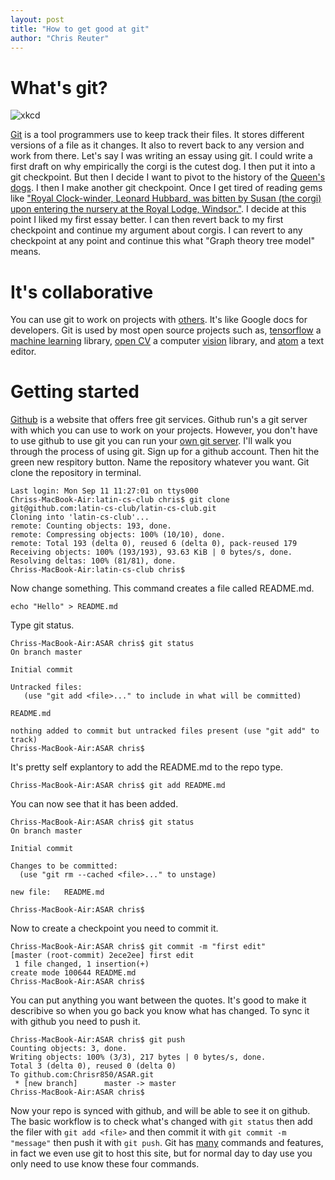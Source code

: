 ```yaml
---
layout: post
title: "How to get good at git"
author: "Chris Reuter"
---
```


# What's git?

![xkcd](https://imgs.xkcd.com/comics/git.png)

[Git](https://git-scm.com/) is a tool programmers use to keep track their files. It stores different versions of a file as it changes. It also to revert back to any version and work from there. Let's say I was writing an essay using git. I could write a first draft on why empirically the corgi is the cutest dog. I then put it into a git checkpoint. But then I decide I want to pivot to the history of the [Queen's dogs](https://en.wikipedia.org/wiki/Queen_Elizabeth%27s_corgis). I then I make another git checkpoint. Once I get tired of reading gems like ["Royal Clock-winder, Leonard Hubbard, was bitten by Susan (the corgi) upon entering the nursery at the Royal Lodge, Windsor."](https://en.wikipedia.org/wiki/Queen_Elizabeth%27s_corgis). I decide at this point I liked my first essay better. I can then revert back to my first checkpoint and continue my argument about corgis. I can revert to any checkpoint at any point and continue this what "Graph theory tree model" means.

# It's collaborative 

You can use git to work on projects with [others](https://code.tutsplus.com/tutorials/how-to-collaborate-on-github--net-34267). It's like Google docs for developers. Git is used by most open source projects such as, [tensorflow](https://github.com/tensorflow/tensorflow) a [machine learning](https://en.wikipedia.org/wiki/Machine_learning) library, [open CV](https://github.com/opencv/opencv) a computer [vision](https://www.quora.com/What-are-some-good-undergraduate-OpenCV-projects-What-are-some-practical-accessible-topics-in-real-time-computer-vision-Also-what-is-the-learning-curve-for-OpenCV-and-or-its-interfaces-with-Python-MATLAB) library, and [atom](https://github.com/atom/atom) a text editor.

# Getting started
[Github](https://github.com/) is a website that offers free git services. Github run's a git server with which you can use to work on your projects. However, you don't have to use github to use git you can run your [own git server](https://git-scm.com/book/en/v1/Git-on-the-Server). I'll walk you through the process of using git. Sign up for a github account. Then hit the green new respitory button. Name the repository whatever you want. Git clone the repository in terminal.

    Last login: Mon Sep 11 11:27:01 on ttys000
    Chriss-MacBook-Air:latin-cs-club chris$ git clone git@github.com:latin-cs-club/latin-cs-club.git
    Cloning into 'latin-cs-club'...
    remote: Counting objects: 193, done.
    remote: Compressing objects: 100% (10/10), done. 
    remote: Total 193 (delta 0), reused 6 (delta 0), pack-reused 179
    Receiving objects: 100% (193/193), 93.63 KiB | 0 bytes/s, done.
    Resolving deltas: 100% (81/81), done.
    Chriss-MacBook-Air:latin-cs-club chris$ 

Now change something. This command creates a file called README.md.

    echo "Hello" > README.md
	
Type git status. 
	
	Chriss-MacBook-Air:ASAR chris$ git status
    On branch master

    Initial commit

    Untracked files:
       (use "git add <file>..." to include in what will be committed)

	README.md

    nothing added to commit but untracked files present (use "git add" to track)
    Chriss-MacBook-Air:ASAR chris$ 

It's pretty self explantory to add the README.md to the repo type.

    Chriss-MacBook-Air:ASAR chris$ git add README.md 

You can now see that it has been added.

    Chriss-MacBook-Air:ASAR chris$ git status
    On branch master

    Initial commit

    Changes to be committed:
      (use "git rm --cached <file>..." to unstage)

	new file:   README.md

    Chriss-MacBook-Air:ASAR chris$ 

Now to create a checkpoint you need to commit it.

    Chriss-MacBook-Air:ASAR chris$ git commit -m "first edit"
    [master (root-commit) 2ece2ee] first edit
     1 file changed, 1 insertion(+)
    create mode 100644 README.md
    Chriss-MacBook-Air:ASAR chris$ 

You can put anything you want between the quotes. It's good to make it describive so when you go back you know what has changed.
To sync it with github you need to push it.

    Chriss-MacBook-Air:ASAR chris$ git push
    Counting objects: 3, done.
    Writing objects: 100% (3/3), 217 bytes | 0 bytes/s, done.
    Total 3 (delta 0), reused 0 (delta 0)
    To github.com:Chrisr850/ASAR.git
     * [new branch]      master -> master
    Chriss-MacBook-Air:ASAR chris$ 


Now your repo is synced with github, and will be able to see it on github. The basic workflow is to check what's changed with `git status` then add the filer with `git add <file>` and then commit it with `git commit -m "message"` then push it with `git push`. Git has [many](https://git-scm.com/docs) commands and features, in fact we even use git to host this site, but for normal day to day use you only need to use know these four commands.
